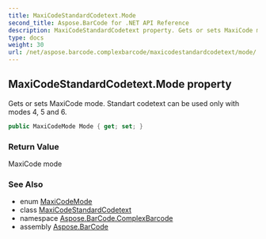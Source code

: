 ```yaml
---
title: MaxiCodeStandardCodetext.Mode
second_title: Aspose.BarCode for .NET API Reference
description: MaxiCodeStandardCodetext property. Gets or sets MaxiCode mode. Standart codetext can be used only with modes 4 5 and 6
type: docs
weight: 30
url: /net/aspose.barcode.complexbarcode/maxicodestandardcodetext/mode/
---
```

## MaxiCodeStandardCodetext.Mode property

Gets or sets MaxiCode mode. Standart codetext can be used only with modes 4, 5 and 6.

```csharp
public MaxiCodeMode Mode { get; set; }
```

### Return Value

MaxiCode mode

### See Also

* enum [MaxiCodeMode](../../../aspose.barcode.generation/maxicodemode/)
* class [MaxiCodeStandardCodetext](../)
* namespace [Aspose.BarCode.ComplexBarcode](../../maxicodestandardcodetext/)
* assembly [Aspose.BarCode](../../../)


